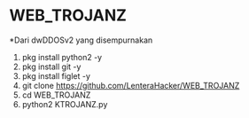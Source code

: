 # WEB_TROJANZ

*Dari dwDDOSv2 yang disempurnakan

1. pkg install python2 -y
2. pkg install git -y
3. pkg install figlet -y
4. git clone https://github.com/LenteraHacker/WEB_TROJANZ
5. cd WEB_TROJANZ
6. python2 KTROJANZ.py

